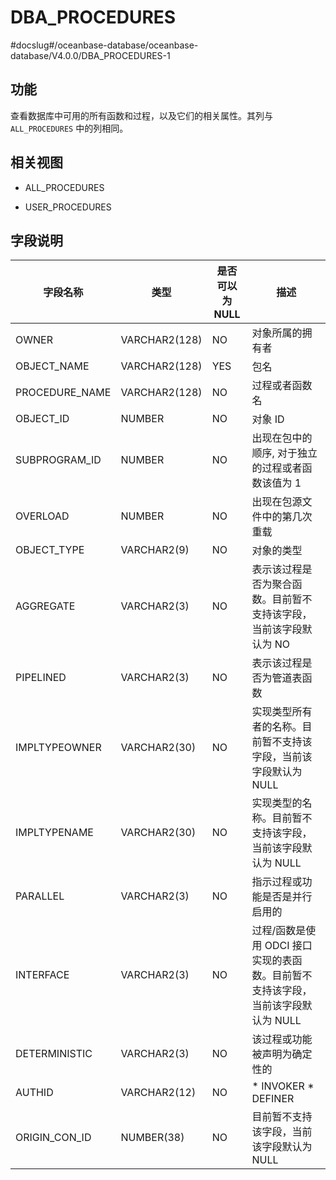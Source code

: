 DBA_PROCEDURES 
===================================
#docslug#/oceanbase-database/oceanbase-database/V4.0.0/DBA_PROCEDURES-1


功能 
-----------

查看数据库中可用的所有函数和过程，以及它们的相关属性。其列与 `ALL_PROCEDURES` 中的列相同。

相关视图 
-------------

* ALL_PROCEDURES

  

* USER_PROCEDURES

  




字段说明 
-------------



|    **字段名称**    |    **类型**     | **是否可以为 NULL** |                                                   **描述**                                                    |
|----------------|---------------|----------------|-------------------------------------------------------------------------------------------------------------|
| OWNER          | VARCHAR2(128) | NO             | 对象所属的拥有者                                                                                                    |
| OBJECT_NAME    | VARCHAR2(128) | YES            | 包名                                                                                                          |
| PROCEDURE_NAME | VARCHAR2(128) | NO             | 过程或者函数名                                                                                                     |
| OBJECT_ID      | NUMBER        | NO             | 对象 ID                                                                                                       |
| SUBPROGRAM_ID  | NUMBER        | NO             | 出现在包中的顺序, 对于独立的过程或者函数该值为 1                                                                                  |
| OVERLOAD       | NUMBER        | NO             | 出现在包源文件中的第几次重载                                                                                              |
| OBJECT_TYPE    | VARCHAR2(9)   | NO             | 对象的类型                                                                                                       |
| AGGREGATE      | VARCHAR2(3)   | NO             | 表示该过程是否为聚合函数。目前暂不支持该字段，当前该字段默认为 NO                                                                          |
| PIPELINED      | VARCHAR2(3)   | NO             | 表示该过程是否为管道表函数                                                                                               |
| IMPLTYPEOWNER  | VARCHAR2(30)  | NO             | 实现类型所有者的名称。目前暂不支持该字段，当前该字段默认为 NULL                                                                          |
| IMPLTYPENAME   | VARCHAR2(30)  | NO             | 实现类型的名称。目前暂不支持该字段，当前该字段默认为 NULL                                                                             |
| PARALLEL       | VARCHAR2(3)   | NO             | 指示过程或功能是否是并行启用的                                                                                             |
| INTERFACE      | VARCHAR2(3)   | NO             | 过程/函数是使用 ODCI 接口实现的表函数。目前暂不支持该字段，当前该字段默认为 NULL                                                              |
| DETERMINISTIC  | VARCHAR2(3)   | NO             | 该过程或功能被声明为确定性的                                                                                              |
| AUTHID         | VARCHAR2(12)  | NO             | * INVOKER   * DEFINER    |
| ORIGIN_CON_ID  | NUMBER(38)    | NO             | 目前暂不支持该字段，当前该字段默认为 NULL                                                                                     |



